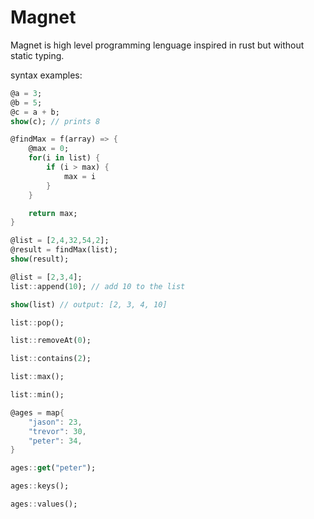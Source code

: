 # Magnet
Magnet is high level programming lenguage inspired in rust but without static typing.

syntax examples:
```dart
@a = 3;
@b = 5;
@c = a + b;
show(c); // prints 8
```

```dart
@findMax = f(array) => {
    @max = 0;
    for(i in list) {
        if (i > max) {
            max = i
        }
    }

    return max;
}

@list = [2,4,32,54,2];
@result = findMax(list);
show(result);
```

```dart
@list = [2,3,4];
list::append(10); // add 10 to the list

show(list) // output: [2, 3, 4, 10]

list::pop();

list::removeAt(0);

list::contains(2);

list::max();

list::min();
```

```dart
@ages = map{
    "jason": 23,
    "trevor": 30,
    "peter": 34,
}

ages::get("peter");

ages::keys();

ages::values();
```


